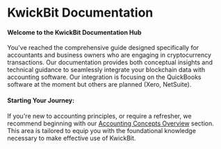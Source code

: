 # KwickBit Documentation

#### Welcome to the KwickBit Documentation Hub

You've reached the comprehensive guide designed specifically for accountants and business owners who are engaging in
cryptocurrency transactions. Our documentation provides both conceptual insights and technical guidance to
seamlessly integrate your blockchain data with accounting software.
Our integration is focusing on the QuickBooks software at the moment but others are planned (Xero, NetSuite).

#### Starting Your Journey:

If you're new to accounting principles, or require a refresher, we recommend beginning with our
[Accounting Concepts Overview](./01-accounting-concepts) section. This area is tailored to equip you with the
foundational knowledge necessary to make effective use of KwickBit.